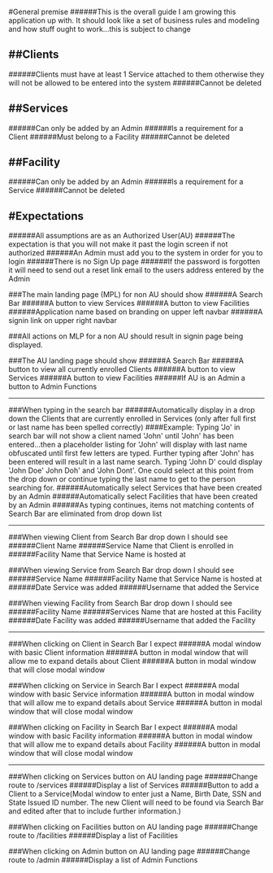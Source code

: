 #General premise
######This is the overall guide I am growing this application up with. It should look like a set of business rules and modeling and how stuff ought to work...this is subject to change

##Clients
---
######Clients must have at least 1 Service attached to them otherwise they will not be allowed to be entered into the system
######Cannot be deleted


##Services
---
######Can only be added by an Admin
######Is a requirement for a Client
######Must belong to a Facility
######Cannot be deleted

##Facility
---

######Can only be added by an Admin
######Is a requirement for a Service
######Cannot be deleted


#Expectations
---
######All assumptions are as an Authorized User(AU)
######The expectation is that you will not make it past the login screen if not authorized
######An Admin must add you to the system in order for you to login
######There is no Sign Up page
######If the password is forgotten it will need to send out a reset link email to the users address entered by the Admin

###The main landing page (MPL) for non AU should show
######A Search Bar
######A button to view Services
######A button to view Facilities
######Application name based on branding on upper left navbar
######A signin link on upper right navbar

###All actions on MLP for a non AU should result in signin page being displayed.


###The AU landing page should show
######A Search Bar
######A button to view all currently enrolled Clients
######A button to view Services
######A button to view Facilities
######If AU is an Admin a button to Admin Functions

***

###When typing in the search bar
######Automatically display in a drop down the Clients that are currently enrolled in Services (only after full first or last name has been spelled correctly)
####Example: Typing 'Jo' in search bar will not show a client named 'John' until 'John' has been entered...then a placeholder listing for 'John' will display with last name obfuscated until first few letters are typed. Further typing after 'John' has been entered will result in a last name search. Typing 'John D' could display 'John Doe' John Doh' and 'John Dont'. One could select at this point from the drop down or continue typing the last name to get to the person searching for.
######Automatically select Services that have been created by an Admin
######Automatically select Facilities that have been created by an Admin
######As typing continues, items not matching contents of Search Bar are eliminated from drop down list

***

###When viewing Client from Search Bar drop down I should see
######Client Name
######Service Name that Client is enrolled in
######Facility Name that Service Name is hosted at

###When viewing Service from Search Bar drop down I should see
######Service Name
######Facility Name that Service Name is hosted at
######Date Service was added
######Username that added the Service

###When viewing Facility from Search Bar drop down I should see
######Facility Name
######Services Name that are hosted at this Facility
######Date Facility was added
######Username that added the Facility

***

###When clicking on Client in Search Bar I expect
######A modal window with basic Client information
######A button in modal window that will allow me to expand details about Client
######A button in modal window that will close modal window

###When clicking on Service in Search Bar I expect
######A modal window with basic Service information
######A button in modal window that will allow me to expand details about Service
######A button in modal window that will close modal window

###When clicking on Facility in Search Bar I expect
######A modal window with basic Facility information
######A button in modal window that will allow me to expand details about Facility
######A button in modal window that will close modal window

***

###When clicking on Services button on AU landing page
######Change route to /services
######Display a list of Services
######Button to add a Client to a Service(Modal window to enter just a Name, Birth Date, SSN and State Issued ID number. The new Client will need to be found via Search Bar and edited after that to include further information.)

###When clicking on Facilities button on AU landing page
######Change route to /facilities
######Display a list of Facilities

###When clicking on Admin button on AU landing page
######Change route to /admin
######Display a list of Admin Functions


